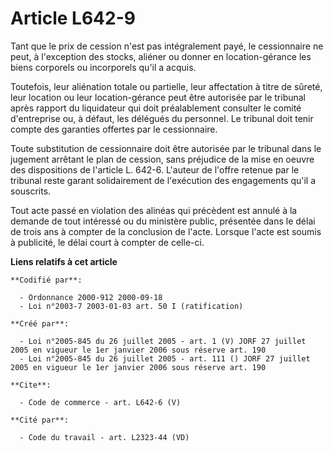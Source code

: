 # Article L642-9

Tant que le prix de cession n'est pas intégralement payé, le cessionnaire ne peut, à l'exception des stocks, aliéner ou
donner en location-gérance les biens corporels ou incorporels qu'il a acquis. 

Toutefois, leur aliénation totale ou partielle, leur affectation à titre de sûreté, leur location ou leur location-gérance
peut être autorisée par le tribunal après rapport du liquidateur qui doit préalablement consulter le comité d'entreprise ou,
à défaut, les délégués du personnel. Le tribunal doit tenir compte des garanties offertes par le cessionnaire. 

Toute substitution de cessionnaire doit être autorisée par le tribunal dans le jugement arrêtant le plan de cession, sans
préjudice de la mise en oeuvre des dispositions de l'article L. 642-6. L'auteur de l'offre retenue par le tribunal reste
garant solidairement de l'exécution des engagements qu'il a souscrits. 

Tout acte passé en violation des alinéas qui précèdent est annulé à la demande de tout intéressé ou du ministère public,
présentée dans le délai de trois ans à compter de la conclusion de l'acte. Lorsque l'acte est soumis à publicité, le délai
court à compter de celle-ci.

**Liens relatifs à cet article**

	**Codifié par**:

	  - Ordonnance 2000-912 2000-09-18
	  - Loi n°2003-7 2003-01-03 art. 50 I (ratification)

	**Créé par**:

	  - Loi n°2005-845 du 26 juillet 2005 - art. 1 (V) JORF 27 juillet 2005 en vigueur le 1er janvier 2006 sous réserve art. 190
	  - Loi n°2005-845 du 26 juillet 2005 - art. 111 () JORF 27 juillet 2005 en vigueur le 1er janvier 2006 sous réserve art. 190

	**Cite**:

	  - Code de commerce - art. L642-6 (V)

	**Cité par**:

	  - Code du travail - art. L2323-44 (VD)
